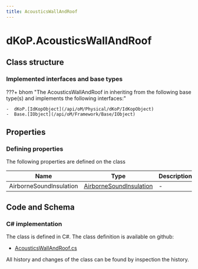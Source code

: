 ```yaml
---
title: AcousticsWallAndRoof
---
```


# dKoP.AcousticsWallAndRoof



## Class structure

### Implemented interfaces and base types

???+ bhom "The AcousticsWallAndRoof in inheriting from the following base type(s) and implements the following interfaces:"

    -  dKoP.[IdKopObject](/api/oM/Physical/dKoP/IdKopObject)
    -  Base.[IObject](/api/oM/Framework/Base/IObject)


## Properties



### Defining properties

The following properties are defined on the class

| Name             | Type             | Description      | Quantity         |
|------------------|------------------|------------------|------------------|
| AirborneSoundInsulation | [AirborneSoundInsulation](/api/oM/Physical/dKoP/AirborneSoundInsulation) | - | - |


## Code and Schema

### C# implementation

The class is defined in C#. The class definition is available on github:

- [AcousticsWallAndRoof.cs](https://github.com/BHoM/dKoP_Toolkit/blob/develop/dKoP_oM/Perfomance/AcousticsWallAndRoof.cs)

All history and changes of the class can be found by inspection the history.
